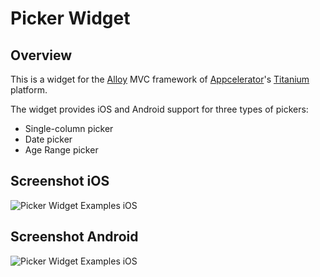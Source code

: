 # Picker Widget
## Overview
This is a widget for the [Alloy](http://projects.appcelerator.com/alloy/docs/Alloy-bootstrap/index.html) MVC framework of [Appcelerator](http://www.appcelerator.com)'s [Titanium](http://www.appcelerator.com/platform) platform.

The widget provides iOS and Android support for three types of pickers:

* Single-column picker
* Date picker
* Age Range picker

## Screenshot iOS
![Picker Widget Examples iOS](https://raw.githubusercontent.com/danielhanold/pickerWidget/master/docs/screenshot_ios.jpg)

## Screenshot Android
![Picker Widget Examples iOS](https://raw.githubusercontent.com/danielhanold/pickerWidget/master/docs/screenshot_android.jpg)